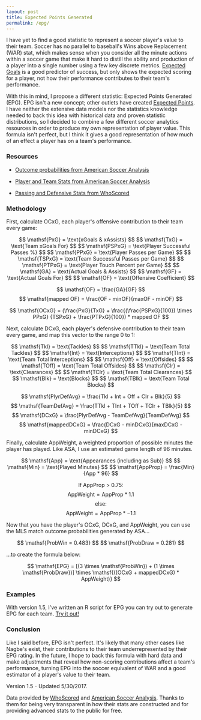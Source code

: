 ```yaml
---
layout: post
title: Expected Points Generated
permalink: /epg/
---
```


I have yet to find a good statistic to represent a soccer player's value to their team. Soccer has no parallel to baseball's Wins above Replacement (WAR) stat, which makes sense when you consider all the minute actions within a soccer game that make it hard to distill the ability and production of a player into a single number using a few key discrete metrics. [Expected Goals](http://www.americansocceranalysis.com/explanation/) is a good predictor of success, but only shows the expected scoring for a player, not how their performance contributes to their team's performance.

With this in mind, I propose a different statistic: Expected Points Generated (EPG). EPG isn't a new concept; other outlets have created [Expected Points](http://www.americansocceranalysis.com/home/2016/6/19/goodbye-expected-goals-hello-expected-points). I have neither the extensive data models nor the statistics knowledge needed to back this idea with historical data and proven statistic distributions, so I decided to combine a few different soccer analytics resources in order to produce my own representation of player value. This formula isn't perfect, but I think it gives a good representation of how much of an effect a player has on a team's performance.

### Resources

* [Outcome probabilities from American Soccer Analysis](http://www.americansocceranalysis.com/win-expectancy-1/)

* [Player and Team Stats from American Soccer Analysis](http://www.americansocceranalysis.com/player-xg-2017/)

* [Passing and Defensive Stats from WhoScored](https://www.whoscored.com/Teams/26666/Show/USA-Atlanta-United)


### Methodology

First, calculate OCxG, each player's offensive contribution to their team every game:

<p style="text-align: center">
$$ \mathsf{PxG} = \text{xGoals & xAssists} $$
$$ \mathsf{TxG} = \text{Team xGoals For} $$
$$ \mathsf{PSPxG} = \text{Player Successful Passes %} $$
$$ \mathsf{PPxG} = \text{Player Passes per Game} $$
$$ \mathsf{TSPxG} = \text{Team Successful Passes per Game} $$
$$ \mathsf{PTPxG} = \text{Player Touch Percent per Game} $$
$$ \mathsf{GA} = \text{Actual Goals & Assists} $$
$$ \mathsf{GF} = \text{Actual Goals For} $$
$$ \mathsf{OF} = \text{Offensive Coefficient} $$

$$ \mathsf{OF} = \frac{GA}{GF} $$
$$ \mathsf{mapped OF} = \frac{OF - minOF}{maxOF - minOF} $$

$$ \mathsf{OCxG} = (\frac{PxG}{TxG} + \frac{(\frac{PSPxG}{100}) \times PPxG} {TSPxG} + \frac{PTPxG}{100}) * mapped OF $$
<!-- $$ \mathsf{mapped OCxG} = \frac{OCxG - minOCxG}{maxOCxG - minOCxG} $$ -->
</p>

Next, calculate DCxG, each player's defensive contribution to their team every game, and map this vector to the range 0 to 1:

<p style="text-align: center">
$$ \mathsf{Tkl} = \text{Tackles} $$
$$ \mathsf{TTkl} = \text{Team Total Tackles} $$
$$ \mathsf{Int} = \text{Interceptions} $$
$$ \mathsf{TInt} = \text{Team Total Interceptions} $$
$$ \mathsf{Off} = \text{Offsides} $$
$$ \mathsf{TOff} = \text{Team Total Offsides} $$
$$ \mathsf{Clr} = \text{Clearances} $$
$$ \mathsf{TClr} = \text{Team Total Clearances} $$
$$ \mathsf{Blk} = \text{Blocks} $$
$$ \mathsf{TBlk} = \text{Team Total Blocks} $$

$$ \mathsf{PlyrDefAvg} = \frac{Tkl + Int + Off + Clr + Blk}{5} $$
$$ \mathsf{TeamDefAvg} = \frac{TTkl + TInt + TOff + TClr + TBlk}{5} $$
$$ \mathsf{DCxG} = \frac{PlyrDefAvg - TeamDefAvg}{TeamDefAvg} $$
$$ \mathsf{mappedDCxG} = \frac{DCxG - minDCxG}{maxDCxG - minDCxG} $$
</p>

Finally, calculate AppWeight, a weighted proportion of possible minutes the player has played. Like ASA, I use an estimated game length of 96 minutes.

<p style="text-align: center">
$$ \mathsf{App} = \text{Appearances (including as Sub)} $$
$$ \mathsf{Min} = \text{Played Minutes} $$
$$ \mathsf{AppProp} = \frac{Min}{App * 96} $$

$$ \text{If AppProp > 0.75:} $$
$$ \mathsf{AppWeight} = \mathsf{AppProp} * 1.1 $$
$$ \text{else:} $$
$$ \mathsf{AppWeight} = \mathsf{AppProp} * -1.1 $$
</p>

Now that you have the player's OCxG, DCxG, and AppWeight, you can use the MLS match outcome probabilities generated by ASA...

<p style="text-align: center">
$$ \mathsf{ProbWin = 0.483} $$
$$ \mathsf{ProbDraw = 0.281} $$
</p>

...to create the formula below:

<p style="text-align: center">
$$ \mathsf{EPG} = [(3 \times \mathsf{ProbWin}) + (1 \times \mathsf{ProbDraw})] \times \mathsf{((OCxG + mappedDCxG) * AppWeight)} $$
</p>

### Examples

With version 1.5, I've written an R script for EPG you can try out to generate EPG for each team. [Try it out!](https://github.com/akeaswaran/epg-scraper)

### Conclusion

Like I said before, EPG isn't perfect. It's likely that many other cases like Nagbe's exist, their contributions to their team underrepresented by their EPG rating. In the future, I hope to back this formula with hard data and make adjustments that reveal how non-scoring contributions affect a team's performance, turning EPG into the soccer equivalent of WAR and a good estimator of a player's value to their team.

<p class="small">Version 1.5 - Updated 5/30/2017.</p>

<p class="small">Data provided by <a href="https://whoscored.com">WhoScored</a> and <a href="https://americansocceranalysis.com">American Soccer Analysis</a>. Thanks to them for being very transparent in how their stats are constructed and for providing advanced stats to the public for free.</p>
